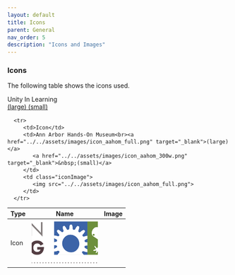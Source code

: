 ```yaml
---
layout: default
title: Icons
parent: General
nav_order: 5
description: "Icons and Images"
---
```


### Icons
The following table shows the icons used.  

<style>
	td.iconImage {
		text-align:  center;
	}
	td.iconImage img {
		width: 150px;
		height: 100px;
		object-fit: cover;
	}
</style>

<table class="minimal">
   <thead>
      <tr class="tableTop">
      	<th style="width: 30px;">Type</th>
         <th>Name</th>
         <th>Image</th>
      </tr>
   </thead>
   <tbody>
   		<tr>
   		 <td>Icon</td>Unity In Learning<br><a href="../../assets/images/icon_unity_full.png" target="_blank">(large)</a>
         	<a href="../../assets/images/icon_unity_300w.png" target="_blank">&nbsp;(small)</a>
         </td>
         <td class="iconImage">
         	<img src="../../assets/images/icon_unity_full.png">
         </td>
      </tr>

      <tr>
   		 <td>Icon</td>
         <td>Ann Arbor Hands-On Museum<br><a href="../../assets/images/icon_aahom_full.png" target="_blank">(large)</a>
         	<a href="../../assets/images/icon_aahom_300w.png" target="_blank">&nbsp;(small)</a>
         </td>
         <td class="iconImage">
         	<img src="../../assets/images/icon_aahom_full.png">
         </td>
      </tr>
   </tbody>
</table>